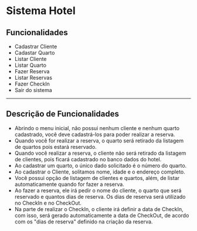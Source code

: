 # Sistema Hotel
## Funcionalidades
* Cadastrar Cliente
* Cadastar Quarto
* Listar Cliente
* Listar Quarto
* Fazer Reserva
* Listar Reservas
* Fazer CheckIn
* Sair do sistema

_______
## Descrição de Funcionalidades
* Abrindo o menu inicial, não possui nenhum cliente e nenhum
quarto cadastrado, você deve cadastrá-los para poder realizar a reserva.
* Quando você for realizar a reserva, o quarto será retirado da listagem de quartos pois estará reservado.
* Quando você realizar a reserva, o cliente não será retirado da listagem de clientes, pois ficará cadastrado no banco dados do hotel.
* Ao cadastrar um quarto, o único dado solicitado é o número do quarto.
* Ao cadastrar o Cliente, solitamos nome, idade e o endereço completo.
* Você possui opção de listagem de clientes e quartos, além, de listar automaticamente quando for fazer a reserva.
* Ao fazer a reserva, ele irá pedir o nome do cliente, o quarto que será reservado e quantos dias de reserva.
Os dias de reserva será utilizado no CheckIn e no CheckOut.
* Na parte de realizar o CheckIn, o cliente irá definir a data de CheckIn, com isso, será gerado
automaticamente a data de CheckOut, de acordo com os "dias de reserva" definido na criação da reserva.









